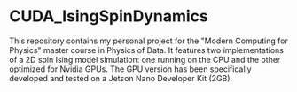 # CUDA_IsingSpinDynamics
This repository contains my personal project for the "Modern Computing for Physics" master course in Physics of Data. It features two implementations of a 2D spin Ising model simulation: one running on the CPU and the other optimized for Nvidia GPUs. The GPU version has been specifically developed and tested on a Jetson Nano Developer Kit (2GB).
